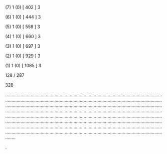 (7) 1 (0) [ 402 ] 3 


(6) 1 (0) [ 444 ] 3 


(5) 1 (0) [ 558 ] 3 


(4) 1 (0) [ 660 ] 3 


(3) 1 (0) [ 697 ] 3 


(2) 1 (0) [ 929 ] 3 


(1) 1 (0) [ 1085 ] 3 


128 / 287 


328 


........................................................................................................................................................................................................................................................................................................................................................................................................................................................................................................................................................................................................................................................................................................................................................................................................................................................................................................................................................................................................................................ 


 


. 

